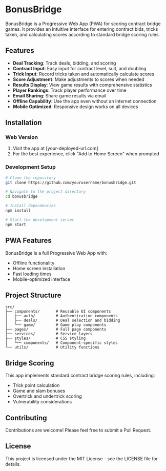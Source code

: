# BonusBridge

BonusBridge is a Progressive Web App (PWA) for scoring contract bridge games. It provides an intuitive interface for entering contract bids, tricks taken, and calculating scores according to standard bridge scoring rules.

## Features

- **Deal Tracking**: Track deals, bidding, and scoring
- **Contract Input**: Easy input for contract level, suit, and doubling
- **Trick Input**: Record tricks taken and automatically calculate scores
- **Score Adjustment**: Make adjustments to scores when needed
- **Results Display**: View game results with comprehensive statistics
- **Player Rankings**: Track player performance over time
- **Email Sharing**: Share game results via email
- **Offline Capability**: Use the app even without an internet connection
- **Mobile Optimized**: Responsive design works on all devices

## Installation

### Web Version
1. Visit the app at [your-deployed-url.com]
2. For the best experience, click "Add to Home Screen" when prompted

### Development Setup
```bash
# Clone the repository
git clone https://github.com/yourusername/bonusbridge.git

# Navigate to the project directory
cd bonusbridge

# Install dependencies
npm install

# Start the development server
npm start
```

## PWA Features

BonusBridge is a full Progressive Web App with:
- Offline functionality
- Home screen installation
- Fast loading times
- Mobile-optimized interface

## Project Structure

```
src/
├── components/       # Reusable UI components
│   ├── auth/         # Authentication components
│   ├── deals/        # Deal selection and bidding 
│   └── game/         # Game play components
├── pages/            # Full page components
├── services/         # Service layers 
├── styles/           # CSS styling
│   └── components/   # Component-specific styles
└── utils/            # Utility functions
```

## Bridge Scoring

This app implements standard contract bridge scoring rules, including:
- Trick point calculation
- Game and slam bonuses
- Overtrick and undertrick scoring
- Vulnerability considerations

## Contributing

Contributions are welcome! Please feel free to submit a Pull Request.

## License

This project is licensed under the MIT License - see the LICENSE file for details.